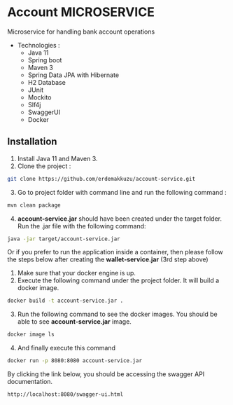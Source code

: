 # Account MICROSERVICE

Microservice for handling bank account operations

* Technologies :
    * Java 11
    * Spring boot
    * Maven 3
    * Spring Data JPA with Hibernate
    * H2 Database
    * JUnit
    * Mockito
    * Slf4j
    * SwaggerUI
    * Docker

## Installation

1. Install Java 11 and Maven 3.
2. Clone the project :
  ```bash
git clone https://github.com/erdemakkuzu/account-service.git
``` 
3. Go to project folder with command line and run the following command :
```bash
mvn clean package
```
4. **account-service.jar** should have been created under  the target folder. Run the .jar file with the following command:
```bash
java -jar target/account-service.jar
```
Or if you prefer to run the application inside a container, then please  follow the steps below after creating the **wallet-service.jar** (3rd step above)

1. Make sure that your docker engine is up.
2. Execute the following command under the project folder. It will build a docker image.
```bash
docker build -t account-service.jar .
```
3. Run the following command to see the docker images. You should be able to see **account-service.jar** image.
```bash
docker image ls
```
4. And finally execute this command
```bash
docker run -p 8080:8080 account-service.jar 
```

By clicking the link below, you should be accessing the swagger API documentation.
```bash
http://localhost:8080/swagger-ui.html
```